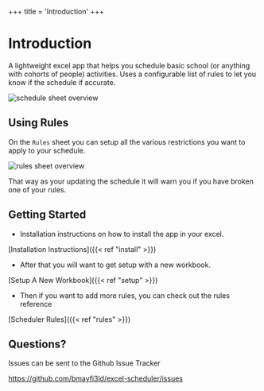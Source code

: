 +++
title = 'Introduction'
+++
# Introduction

A lightweight excel app that helps you schedule basic school (or anything with
cohorts of people) activities. Uses a configurable list of rules to let you know
if the schedule if accurate.


![schedule sheet overview](/schedule_sheet.png)


## Using Rules

On the `Rules` sheet you can setup all the various restrictions you want to apply
to your schedule.

![rules sheet overview](/rules_sheet.png)

That way as your updating the schedule it will warn you if you have broken one
of your rules.


## Getting Started

- Installation instructions on how to install the app in your excel.

[Installation Instructions]({{< ref "install" >}})

- After that you will want to get setup with a new workbook.

[Setup A New Workbook]({{< ref "setup" >}})

- Then if you want to add more rules, you can check out the rules reference

[Scheduler Rules]({{< ref "rules" >}})


## Questions?

Issues can be sent to the Github Issue Tracker

https://github.com/bmayfi3ld/excel-scheduler/issues

